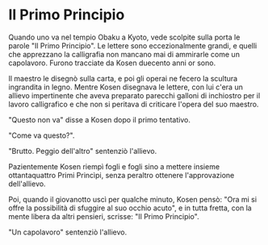# Il Primo Principio

Quando uno va nel tempio Obaku a Kyoto, vede scolpite sulla porta le parole "Il Primo Principio". Le lettere sono eccezionalmente grandi, e quelli che apprezzano la calligrafia non mancano mai di ammirarle come un capolavoro. Furono tracciate da Kosen duecento anni or sono.

Il maestro le disegnò sulla carta, e poi gli operai ne fecero la scultura ingrandita in legno. Mentre Kosen disegnava le lettere, con lui c'era un allievo impertinente che aveva preparato parecchi galloni di inchiostro per il lavoro calligrafico e che non si peritava di criticare l'opera del suo maestro.

"Questo non va" disse a Kosen dopo il primo tentativo.

"Come va questo?".

"Brutto. Peggio dell'altro" sentenziò l'allievo.

Pazientemente Kosen riempì fogli e fogli sino a mettere insieme ottantaquattro Primi Princìpi, senza peraltro ottenere l'approvazione dell'allievo.

Poi, quando il giovanotto uscì per qualche minuto, Kosen pensò: "Ora mi si offre la possibilità di sfuggire al suo occhio acuto", e in tutta fretta, con la mente libera da altri pensieri, scrisse: "Il Primo Principio".

"Un capolavoro" sentenziò l'allievo.